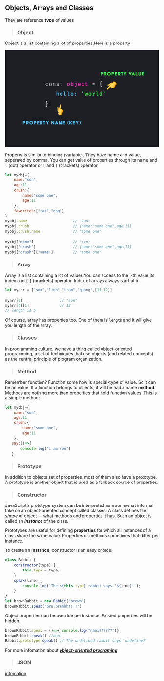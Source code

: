 ## Objects, Arrays and Classes 
They are reference **type** of values
> ### Object 
Object is a list containing a lot of properties.Here is a property

<img src="../sources/ObjectProperty.png" >

Property is similar to binding (variable). They have name and value, seperated by comma. You can get value of properties through its name and `.` (dot) operator or `[` and `]` (brackets) operator

```js
let myobj={
    name:"son",
    age:11,
    crush:{
        name:"some one",
        age:11
    },
    favorites:["cat","dog"]
}
myobj.name                     // "son:
myobj.crush                    // {name:"some one",age:11}
myobj.crush.name               // "some one"

myobj["name"]                  // "son:
myobj['crush']                 // {name:"some one",age:11}
myobj['crush']['name']         // "some one"
```

> ### Array
Array is a list containing a lot of values.You can access to the i-th value its index and `[` `]` (brackets) operator. Index of arrays always start at `0`
```js
let myarr = ["son","linh","tram","quang",[11,12]]

myarr[0]                 // "son"
myarr[4][1]              // 12
// length is 5
```
Of course, array has properties too. One of them is `length` and it will give you length of the array.
> ### Classes    
In programming culture, we have a thing called object-oriented programming, a set of techniques that use objects (and related concepts) as the central principle of program organization.


> ### Method
Remember function? Function some how is special-type of value. So it can be an value. If a function belongs to objects, it will be had a name **method**. Methods are nothing more than properties that hold function values. This is a simple method:
```js
let myobj={
    name:"son",
    age:11,
    crush:{
        name:"some one",
        age:11
    },
   say:()=>{
       console.log("i am son")
   }
```

> ### Prototype 
In addition to objects set of properties, most of them also have a prototype. A prototype is another object that is used as a fallback source of properties.

> ### Constructor
JavaScript’s prototype system can be interpreted as a somewhat informal take on an object-oriented concept called classes. A class defines the *shape* of object — what methods and properties it has. Such an object is called an ***instance*** of the class.  

Prototypes are useful for defining **properties** for which all instances of a class share the same value. Properties or methods sometimes that differ per instance.

To create an **instance**, constructor is an easy choice.
```js
class Rabbit {
    constructor(type) {
        this.type = type; 
    }
    speak(line) {
        console.log(`The ${this.type} rabbit says '${line}'`);
    } 
}
let brownRabbit = new Rabbit("brown")
brownRabbit.speak("bru bruhhh!!!!")
```

Object properties can be override per instance. Existed properties will be hidden.
```js
brownRabbit.speak = ()=>{ console.log("nani??????")}
brownRabbit.speak() //nani
Rabbit.prototype.speak() // The undefined rabbit says 'undefined'
```
For more infomation about [***object-oriented programing***](https://en.wikipedia.org/wiki/Object-oriented_programming)

> ### JSON

[infomation](https://developer.mozilla.org/en-US/docs/Web/JavaScript/Reference/Global_Objects/JSON)